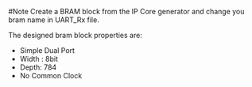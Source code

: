 #Note
Create a BRAM block from the IP Core generator and change you bram name in UART_Rx file.

The designed bram block properties are:
* Simple Dual Port
* Width : 8bit
* Depth: 784
* No Common Clock
